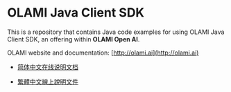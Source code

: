 # OLAMI Java Client SDK

This is a repository that contains Java code examples for using OLAMI Java Client SDK, an offering within **OLAMI Open AI**. 

OLAMI website and documentation: [http://olami.ai](http://olami.ai)

- [简体中文在线说明文档](http://cn.olami.ai/wiki/?mp=sdk&content=sdk/java/examples/text-input-example/reference.html)

- [繁體中文線上說明文件](http://tw.olami.ai/wiki/?mp=sdk&content=sdk/java/examples/text-input-example/reference.html)
